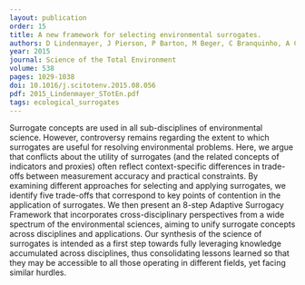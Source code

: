 ```yaml
---
layout: publication
order: 15
title: A new framework for selecting environmental surrogates.
authors: D Lindenmayer, J Pierson, P Barton, M Beger, C Branquinho, A Calhoun, T Caro, H Greig, J Gross, J Heino, M Hunter, P Lane, C Longo, K Martin, WH McDowell, C Mellin, H Salo, A Tulloch & <b>M Westgate</b>
year: 2015
journal: Science of the Total Environment
volume: 538
pages: 1029-1038
doi: 10.1016/j.scitotenv.2015.08.056
pdf: 2015_Lindenmayer_STotEn.pdf
tags: ecological_surrogates
---
```

Surrogate concepts are used in all sub-disciplines of environmental science. However, controversy remains regarding the extent to which surrogates are useful for resolving environmental problems. Here, we argue that conflicts about the utility of surrogates (and the related concepts of indicators and proxies) often reflect context-specific differences in trade-offs between measurement accuracy and practical constraints. By examining different approaches for selecting and applying surrogates, we identify five trade-offs that correspond to key points of contention in the application of surrogates. We then present an 8-step Adaptive Surrogacy Framework that incorporates cross-disciplinary perspectives from a wide spectrum of the environmental sciences, aiming to unify surrogate concepts across disciplines and applications. Our synthesis of the science of surrogates is intended as a first step towards fully leveraging knowledge accumulated across disciplines, thus consolidating lessons learned so that they may be accessible to all those operating in different fields, yet facing similar hurdles.